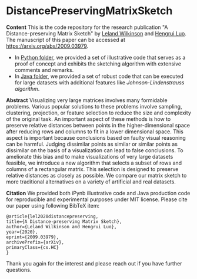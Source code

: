 

# DistancePreservingMatrixSketch

**Content**
This is the code repository for the research publication "A Distance-preserving Matrix Sketch" by [Leland Wilkinson](https://www.cs.uic.edu/~wilkinson/) and [Hengrui Luo](https://hrluo.github.io/). 
The manuscript of this paper can be accessed at https://arxiv.org/abs/2009.03979. 

 - In [Python folder](https://github.com/hrluo/DistancePreservingMatrixSketch/tree/master/Python), we provided a set of illustrative code that serves as a proof of concept and exhibits the sketching algorithm with extensive comments and remarks.
 - In [Java folder](https://github.com/hrluo/DistancePreservingMatrixSketch/tree/master/Java), we provided a set of robust code that can be executed for large datasets with additional features like _Johnson-Lindenstrauss algorithm_.

**Abstract**
Visualizing very large matrices involves many formidable problems. Various popular solutions to these problems involve sampling, clustering, projection, or feature selection to reduce the size and complexity of the original task. An important aspect of these methods is how to preserve relative distances between points in the higher-dimensional space after reducing rows and columns to fit in a lower dimensional space. This aspect is important because conclusions based on faulty visual reasoning can be harmful. Judging dissimilar points as similar or similar points as dissimilar on the basis of a visualization can lead to false conclusions. To ameliorate this bias and to make visualizations of very large datasets feasible, we introduce a new algorithm that selects a subset of rows and columns of a rectangular matrix. This selection is designed to preserve relative distances as closely as possible. We compare our matrix sketch to more traditional alternatives on a variety of artificial and real datasets.

**Citation**
We provided both iPynb illustrative code and Java production code for reproducible and experimental purposes under MIT license.
Please cite our paper using following BibTeX item:

    @article{lel2020distancepreserving,
    title={A Distance-preserving Matrix Sketch},
    author={Leland Wilkinson and Hengrui Luo},
    year={2020},
    eprint={2009.03979},
    archivePrefix={arXiv},
    primaryClass={cs.HC}
	}

Thank you again for the interest and please reach out if you have further questions.
